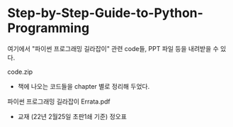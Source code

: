 # Step-by-Step-Guide-to-Python-Programming

여기에서 "파이썬 프로그래밍 길라잡이" 관련 code들, PPT 파일 등을 내려받을 수 있다.

code.zip
- 책에 나오는 코드들을 chapter 별로 정리해 두었다.

파이썬 프로그래밍 길라잡이 Errata.pdf
- 교재 (22년 2월25일 초판1쇄 기준) 정오표

